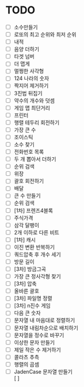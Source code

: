 # TODO  
-[ ] 소수만들기  
-[ ] 로또의 최고 순위와 최저 순위  
-[ ] 내적  
-[ ] 음양 더하기  
-[ ] 타겟 넘버  
-[ ] 더 맵게  
-[ ] 멀쩡한 사각형  
-[ ] 124 나라의 숫자  
-[ ] 짝지어 제거하기  
-[ ] 3진법 뒤집기  
-[ ] 약수의 개수와 덧셈  
-[ ] 게임 맵 최단거리  
-[ ] 프린터  
-[ ] 행렬 테두리 회전하기  
-[ ] 가장 큰 수  
-[ ] 조이스틱  
-[ ] 소수 찾기  
-[ ] 전화번호 목록  
-[ ] 두 개 뽑아서 더하기  
-[ ] 순위 검색  
-[ ] 위장  
-[ ] 괄호 회전하기  
-[ ] 배달  
-[ ] 큰 수 만들기  
-[ ] 순위 검색   
-[ ] [1차] 프렌즈4블록  
-[ ] 주식가격  
-[ ] 삼각 달팽이  
-[ ] 2개 이하로 다른 비트  
-[ ] [1차] 캐시  
-[ ] 이진 변환 반복하기  
-[ ] 쿼드압축 후 개수 세기  
-[ ] 방문 길이  
-[ ] [3차] 방금그곡  
-[ ] 가장 큰 정사각형 찾기  
-[ ] [3차] 압축  
-[ ] 올바른 괄호  
-[ ] [3차] 파일명 정렬  
-[ ] [3차] n진수 게임  
-[ ] 다음 큰 숫자  
-[ ] 문자열 내 마음대로 정렬하기  
-[ ] 문자열 내림차순으로 배치하기  
-[ ] 문자열을 정수로 바꾸기  
-[ ] 이상한 문자 만들기  
-[ ] 제일 작은 수 제거하기  
-[ ] 콜라츠 추측  
-[ ] 행렬의 곱셈  
-[ ] JadenCase 문자열 만들기  
[ ]
